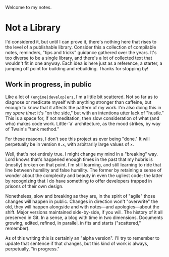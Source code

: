 Welcome to my notes.

# Not a Library

I'd considered it, but until I can prove it, there's nothing here that rises to the level of a publishable library.
Consider this a collection of compilable notes, reminders, "tips and tricks" guidance gathered over the years. 
It's too diverse to be a single library, and there's a lot of collected text that wouldn't fit in one anyway. 
Each idea is here just as a reference, a starter, a jumping off point for building and rebuilding. 
Thanks for stopping by!

## Work in progress, in public
Like a lot of `(engine|develop)ers`, I'm a little bit scattered. 
Not so far as to diagnose or medicate myself with anything stronger than caffeine, but enough to know that it affects
the pattern of my work.
I'm also doing this in my _spare time_: 
it's "on the side," but with an intentiona utter lack of "hustle."
This is a space for, if not meditation, then slow consideration of what (and who) makes code work.
Little-'a' architecture, as the mood strikes, by way of Twain's "tank method."

For these reasons, I don't see this project as ever being "done." It will perpetually be in version `0.x`, with arbitrarily large values of `x`. 

Well, that's not entirely true. I might change my mind in a "breaking" way. 
Lord knows that's happened enough times in the past that my hubris is (mostly) broken on that point. 
I'm still learning, and still learning to ride that line between humility and false humility.
The former by retaining a sense of wonder about the complexity and beauty in even the ugliest code;
the latter by recognizing that I do have something to offer developers trapped in prisons of their own design.

Nonetheless, slow and breaking as they are, in the spirit of "agile" those changes will happen in public. 
Changes in direction won't "overwrite" the old, they will happen alongside and with notes—and apologies—about the shift. 
Major versions maintained side-by-side, if you will. The history of it all preserved in Git. In a sense, a blog with time in two dimensions. Documents growing, edited, refined, in parallel, in fits and starts ("scattered," remember).

As of this writing this is certainly an "alpha version". I'll try to remember to update that sentence if that changes, but this kind of work is always, perpetually, "in progress."